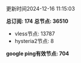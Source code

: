 更新时间2024-12-16 11:15:03

**总订阅: 174**
**总节点: 36510**
- vless节点: 13787
- hysteria2节点: 8

**google ping有效节点: 704**
